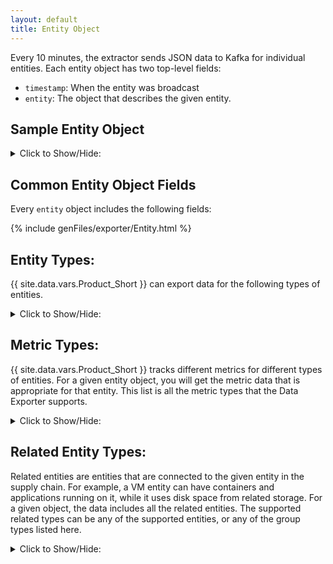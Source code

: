 ```yaml
---
layout: default
title: Entity Object
---
```


Every 10 minutes, the extractor sends JSON data to Kafka for individual entities. Each 
entity object has two top-level fields:

* `timestamp`: When the entity was broadcast
* `entity`: The object that describes the given entity.


## Sample Entity Object
<details>
<summary>Click to Show/Hide:</summary>
{% include codeSamples/basicEntityObject.html %}
</details>



## Common Entity Object Fields
Every `entity` object includes the following fields:

{% include genFiles/exporter/Entity.html %}

<!--
<details>
<summary>Click to Show/Hide:</summary>
{% include genFiles/exporter/Entity.html %}
</details>
-->




## Entity Types:
{{ site.data.vars.Product_Short }} can export data for the following types of entities.
<details>
<summary>Click to Show/Hide:</summary>
{% include genFiles/enums/entity_type.html %}
</details>

## Metric Types:
{{ site.data.vars.Product_Short }} tracks different metrics for different types of entities. 
For a given entity object, you will get the metric data that is appropriate for that entity. 
This list is all the metric types that the Data Exporter supports.
<details>
<summary>Click to Show/Hide:</summary>
{% include genFiles/enums/metric_type.html %}
</details>


## Related Entity Types:
Related entities are entities that are connected to the given entity in the supply chain. 
For example, a VM entity can have containers and applications running on it, while it 
uses disk space from related storage. For a given object, the data includes all the related 
entities. The supported related types can be any of the supported entities, or any of 
the group types listed here.
<details>
<summary>Click to Show/Hide:</summary>
{% include genFiles/exporter/RelatedEntity.html %}
</details>



